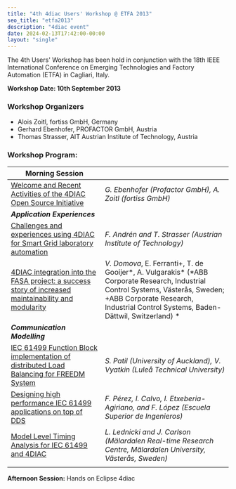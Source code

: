 ```yaml
---
title: "4th 4diac Users' Workshop @ ETFA 2013"
seo_title: "etfa2013"
description: "4diac event"
date: 2024-02-13T17:42:00-00:00
layout: "single"
---
```



The 4th Users' Workshop has been hold in conjunction with the 18th IEEE International Conference on Emerging Technologies and Factory Automation (ETFA) in Cagliari, Italy.

**Workshop Date: 10th September 2013**

### Workshop Organizers
- Alois Zoitl, fortiss GmbH, Germany
- Gerhard Ebenhofer, PROFACTOR GmbH, Austria
- Thomas Strasser, AIT Austrian Institute of Technology, Austria

### Workshop Program:
| Morning Session |        |
|-----------------| -------|
| [Welcome and Recent Activities of the 4DIAC Open Source Initiative](01_Ebenhofer_Zoitl_Overview.pdf) | *G. Ebenhofer (Profactor GmbH), A. Zoitl (fortiss GmbH)* |
| ***Application Experiences*** | |
| [Challenges and experiences using 4DIAC for Smart Grid laboratory automation](02_Andren_SmartGrid.pdf) | *F. Andr&eacute;n and T. Strasser (Austrian Institute of Technology)* |
| [4DIAC integration into the FASA project: a success story of increased maintainability and modularity](03_Domova_FASA.pdf) | *V. Domova*, E. Ferranti+, T. de Gooijer*, A. Vulgarakis* (*ABB Corporate Research, Industrial Control Systems, V&auml;ster&aring;s, Sweden; +ABB Corporate Research, Industrial Control Systems, Baden-D&auml;ttwil, Switzerland) * | 
| ***Communication Modelling*** | |
| [IEC 61499 Function Block implementation of distributed Load Balancing for FREEDM System](04_Patil_Load_Balancing.pdf) | *S. Patil (University of Auckland), V. Vyatkin (Lule&aring; Technical University)* |
| [Designing high performance IEC 61499 applications on top of DDS](05_Perez_DDS.pdf) | *F. P&eacute;rez, I. Calvo, I. Etxeberia-Agiriano, and F. L&oacute;pez (Escuela Superior de Ingenieros)* |
| [Model Level Timing Analysis for IEC 61499 and 4DIAC](06_Lednicki_timing-iec-61499.pdf) | *L. Lednicki and J. Carlson (M&auml;lardalen Real-time Research Centre, M&auml;lardalen University, V&auml;ster&aring;s, Sweden)* |
| | |

**Afternoon Session:** Hands on Eclipse 4diac